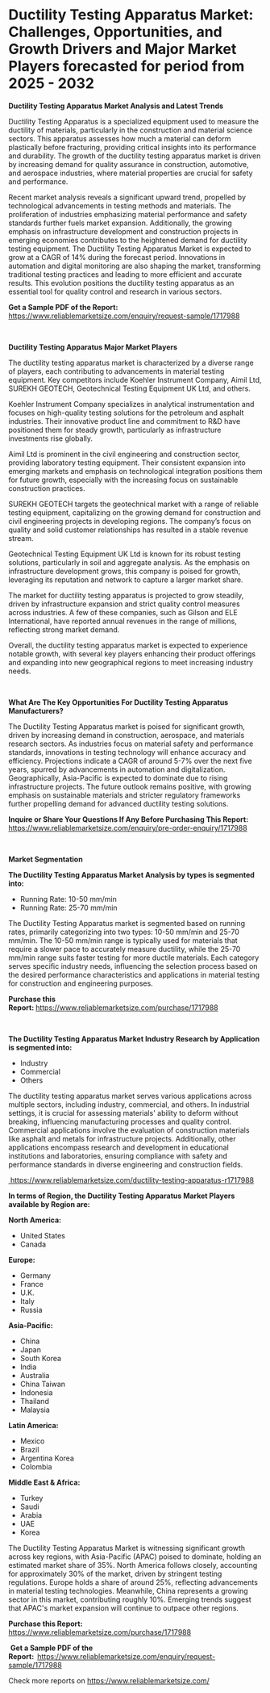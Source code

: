 <p><h1>Ductility Testing Apparatus Market: Challenges, Opportunities, and Growth Drivers and Major Market Players forecasted for period from 2025 - 2032</h1></p><p><strong>Ductility Testing Apparatus Market Analysis and Latest Trends</strong></p>
<p><p>Ductility Testing Apparatus is a specialized equipment used to measure the ductility of materials, particularly in the construction and material science sectors. This apparatus assesses how much a material can deform plastically before fracturing, providing critical insights into its performance and durability. The growth of the ductility testing apparatus market is driven by increasing demand for quality assurance in construction, automotive, and aerospace industries, where material properties are crucial for safety and performance.</p><p>Recent market analysis reveals a significant upward trend, propelled by technological advancements in testing methods and materials. The proliferation of industries emphasizing material performance and safety standards further fuels market expansion. Additionally, the growing emphasis on infrastructure development and construction projects in emerging economies contributes to the heightened demand for ductility testing equipment. The Ductility Testing Apparatus Market is expected to grow at a CAGR of 14% during the forecast period. Innovations in automation and digital monitoring are also shaping the market, transforming traditional testing practices and leading to more efficient and accurate results. This evolution positions the ductility testing apparatus as an essential tool for quality control and research in various sectors.</p></p>
<p><strong>Get a Sample PDF of the Report:&nbsp;</strong> <a href="https://www.reliablemarketsize.com/enquiry/request-sample/1717988?utm_campaign=2996&utm_medium=2&utm_source=Github&utm_content=ia&utm_term=09042025&utm_id=ductility-testing-apparatus">https://www.reliablemarketsize.com/enquiry/request-sample/1717988</a></p>
<p>&nbsp;</p>
<p><strong>Ductility Testing Apparatus Major Market Players</strong></p>
<p><p>The ductility testing apparatus market is characterized by a diverse range of players, each contributing to advancements in material testing equipment. Key competitors include Koehler Instrument Company, Aimil Ltd, SUREKH GEOTECH, Geotechnical Testing Equipment UK Ltd, and others.</p><p>Koehler Instrument Company specializes in analytical instrumentation and focuses on high-quality testing solutions for the petroleum and asphalt industries. Their innovative product line and commitment to R&D have positioned them for steady growth, particularly as infrastructure investments rise globally.</p><p>Aimil Ltd is prominent in the civil engineering and construction sector, providing laboratory testing equipment. Their consistent expansion into emerging markets and emphasis on technological integration positions them for future growth, especially with the increasing focus on sustainable construction practices.</p><p>SUREKH GEOTECH targets the geotechnical market with a range of reliable testing equipment, capitalizing on the growing demand for construction and civil engineering projects in developing regions. The company’s focus on quality and solid customer relationships has resulted in a stable revenue stream.</p><p>Geotechnical Testing Equipment UK Ltd is known for its robust testing solutions, particularly in soil and aggregate analysis. As the emphasis on infrastructure development grows, this company is poised for growth, leveraging its reputation and network to capture a larger market share.</p><p>The market for ductility testing apparatus is projected to grow steadily, driven by infrastructure expansion and strict quality control measures across industries. A few of these companies, such as Gilson and ELE International, have reported annual revenues in the range of millions, reflecting strong market demand.</p><p>Overall, the ductility testing apparatus market is expected to experience notable growth, with several key players enhancing their product offerings and expanding into new geographical regions to meet increasing industry needs.</p></p>
<p>&nbsp;</p>
<p><strong>What Are The Key Opportunities For Ductility Testing Apparatus Manufacturers?</strong></p>
<p><p>The Ductility Testing Apparatus market is poised for significant growth, driven by increasing demand in construction, aerospace, and materials research sectors. As industries focus on material safety and performance standards, innovations in testing technology will enhance accuracy and efficiency. Projections indicate a CAGR of around 5-7% over the next five years, spurred by advancements in automation and digitalization. Geographically, Asia-Pacific is expected to dominate due to rising infrastructure projects. The future outlook remains positive, with growing emphasis on sustainable materials and stricter regulatory frameworks further propelling demand for advanced ductility testing solutions.</p></p>
<p><strong>Inquire or Share Your Questions If Any Before Purchasing This Report:</strong> <a href="https://www.reliablemarketsize.com/enquiry/pre-order-enquiry/1717988?utm_campaign=2996&utm_medium=2&utm_source=Github&utm_content=ia&utm_term=09042025&utm_id=ductility-testing-apparatus">https://www.reliablemarketsize.com/enquiry/pre-order-enquiry/1717988</a></p>
<p>&nbsp;</p>
<p><strong>Market Segmentation</strong></p>
<p><strong>The Ductility Testing Apparatus Market Analysis by types is segmented into:</strong></p>
<p><ul><li>Running Rate: 10-50 mm/min</li><li>Running Rate: 25-70 mm/min</li></ul></p>
<p><p>The Ductility Testing Apparatus market is segmented based on running rates, primarily categorizing into two types: 10-50 mm/min and 25-70 mm/min. The 10-50 mm/min range is typically used for materials that require a slower pace to accurately measure ductility, while the 25-70 mm/min range suits faster testing for more ductile materials. Each category serves specific industry needs, influencing the selection process based on the desired performance characteristics and applications in material testing for construction and engineering purposes.</p></p>
<p><strong>Purchase this Report:&nbsp;</strong><a href="https://www.reliablemarketsize.com/purchase/1717988?utm_campaign=2996&utm_medium=2&utm_source=Github&utm_content=ia&utm_term=09042025&utm_id=ductility-testing-apparatus">https://www.reliablemarketsize.com/purchase/1717988</a></p>
<p>&nbsp;</p>
<p><strong>The Ductility Testing Apparatus Market Industry Research by Application is segmented into:</strong></p>
<p><ul><li>Industry</li><li>Commercial</li><li>Others</li></ul></p>
<p><p>The ductility testing apparatus market serves various applications across multiple sectors, including industry, commercial, and others. In industrial settings, it is crucial for assessing materials' ability to deform without breaking, influencing manufacturing processes and quality control. Commercial applications involve the evaluation of construction materials like asphalt and metals for infrastructure projects. Additionally, other applications encompass research and development in educational institutions and laboratories, ensuring compliance with safety and performance standards in diverse engineering and construction fields.</p></p>
<p><a href="https://www.reliablemarketsize.com/ductility-testing-apparatus-r1717988?utm_campaign=2996&utm_medium=2&utm_source=Github&utm_content=ia&utm_term=09042025&utm_id=ductility-testing-apparatus">&nbsp;https://www.reliablemarketsize.com/ductility-testing-apparatus-r1717988</a></p>
<p><strong>In terms of Region, the Ductility Testing Apparatus Market Players available by Region are:</strong></p>
<p>
    <p> <strong> North America: </strong>
        <ul>
            <li>United States</li>
            <li>Canada</li>
        </ul>
        </p> 
    <p> <strong> Europe: </strong>
        <ul>
            <li>Germany</li>
            <li>France</li>
            <li>U.K.</li>
            <li>Italy</li>
            <li>Russia</li>
        </ul>
        </p> 
    <p> <strong> Asia-Pacific: </strong>
        <ul>
            <li>China</li>
            <li>Japan</li>
            <li>South Korea</li>
            <li>India</li>
            <li>Australia</li>
            <li>China Taiwan</li>
            <li>Indonesia</li>
            <li>Thailand</li>
            <li>Malaysia</li>
        </ul>
        </p> 
    <p> <strong> Latin America: </strong>
        <ul>
            <li>Mexico</li>
            <li>Brazil</li>
            <li>Argentina Korea</li>
            <li>Colombia</li>
        </ul>
        </p> 
    <p> <strong> Middle East & Africa: </strong>
        <ul>
            <li>Turkey</li>
            <li>Saudi</li>
            <li>Arabia</li>
            <li>UAE</li>
            <li>Korea</li>
        </ul>
    </p>
    </p>
<p><p>The Ductility Testing Apparatus Market is witnessing significant growth across key regions, with Asia-Pacific (APAC) poised to dominate, holding an estimated market share of 35%. North America follows closely, accounting for approximately 30% of the market, driven by stringent testing regulations. Europe holds a share of around 25%, reflecting advancements in material testing technologies. Meanwhile, China represents a growing sector in this market, contributing roughly 10%. Emerging trends suggest that APAC's market expansion will continue to outpace other regions.</p></p>
<p><strong>Purchase this Report: </strong><a href="https://www.reliablemarketsize.com/purchase/1717988?utm_campaign=2996&utm_medium=2&utm_source=Github&utm_content=ia&utm_term=09042025&utm_id=ductility-testing-apparatus">https://www.reliablemarketsize.com/purchase/1717988</a></p>
<p>&nbsp;<strong>Get a Sample PDF of the Report:&nbsp;&nbsp;</strong><a href="https://www.reliablemarketsize.com/enquiry/request-sample/1717988?utm_campaign=2996&utm_medium=2&utm_source=Github&utm_content=ia&utm_term=09042025&utm_id=ductility-testing-apparatus">https://www.reliablemarketsize.com/enquiry/request-sample/1717988</a></p>
<p><strong></strong></p>
<p>Check more reports on <a href="https://www.reliablemarketsize.com/?utm_campaign=2996&utm_medium=2&utm_source=Github&utm_content=ia&utm_term=09042025&utm_id=ductility-testing-apparatus">https://www.reliablemarketsize.com/</a></p>